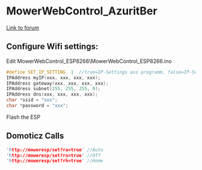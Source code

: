 # MowerWebControl_AzuritBer
 
[Link to forum](https://forum.ardumower.de/threads/ardumower-webinterface.23825)


## Configure Wifi settings:

Edit MowerWebControl_ESP8266\MowerWebControl_ESP8266.ino

```C++
#define SET_IP_SETTING  1  //true=IP-Settings aus programm, false=IP-Settings von Mower
IPAddress myIP(xxx, xxx, xxx, xxx);
IPAddress gateway(xxx, xxx, xxx, xxx);
IPAddress subnet(255, 255, 255, 0);
IPAddress dns(xxx, xxx, xxx, xxx);
char *ssid = "xxx";
char *password = "xxx";
```

Flash the ESP


## Domoticz Calls
```C++
'http://moweresp/set?ra=true' //Auto
'http://moweresp/set?ro=true' //Off
'http://moweresp/set?rh=true' //Home
```



